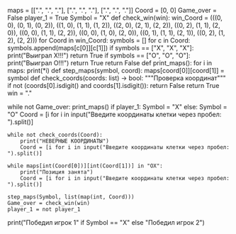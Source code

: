 maps = [[".", ".", "."], [".", ".", "."], [".", ".", "."]]
Coord = [0, 0]
Game_over = False
player_1 = True
Symbol = "X"
def check_win(win):
    win_Coord = (((0, 0), (0, 1), (0, 2)), ((1, 0), (1, 1), (1, 2)), ((2, 0), (2, 1), (2, 2)),
                ((0, 2), (1, 1), (2, 0)), ((0, 0), (1, 1), (2, 2)), ((0, 0), (1, 0), (2, 0)),
                ((0, 1), (1, 1), (2, 1)), ((0, 2), (1, 2), (2, 2)))
    for Coord in win_Coord:
        symbols = []
        for c in Coord:
            symbols.append(maps[c[0]][c[1]])
        if symbols == ["X", "X", "X"]:
            print("Выиграл X!!!")
            return True
        if symbols == ["O", "O", "O"]:
            print("Выиграл O!!!")
            return True
    return False
def print_maps():
    for i in maps:
        print(*i)
def step_maps(symbol, coord):
    maps[coord[0]][coord[1]] = symbol
def check_coords(coords: list) -> bool:
    """Проверка координат"""
    if not (coords[0].isdigit() and coords[1].isdigit()):
        return False
    return True
win = "."

while not Game_over:
    print_maps()
    if player_1:
        Symbol = "X"
    else:
        Symbol = "O"
    Coord = [i for i in input("Введите координаты клетки через пробел: ").split()]

    while not check_coords(Coord):
        print("НЕВЕРНЫЕ КООРДИНАТЫ")
        Coord = [i for i in input("Введите координаты клетки через пробел: ").split()]

    while maps[int(Coord[0])][int(Coord[1])] in "OX":
        print("Позиция занята")
        Coord = [i for i in input("Введите координаты клетки через пробел: ").split()]

    step_maps(Symbol, list(map(int, Coord)))
    Game_over = check_win(win)
    player_1 = not player_1

print("Победил игрок 1" if Symbol == "X" else "Победил игрок 2")
